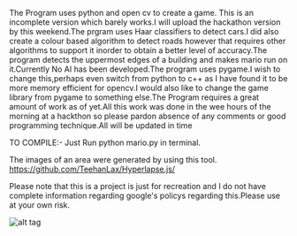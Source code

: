 The Program uses python and open cv to create a game. This is an incomplete version which barely works.I will upload the hackathon version by this weekend.The prgram uses Haar classifiers to detect cars.I did also create a colour based algorithm to detect roads however that requires other algorithms to support it inorder to obtain a better level of accuracy.The program detects the uppermost edges of a building and makes mario run on it.Currently No AI has been developed.The program uses pygame.I wish to change this,perhaps even switch from python to c++ as I have found it to be more memory efficient for opencv.I would also like to change the game library from pygame to something else.The Program requires a great amount of work as of yet.All this work was done in the wee hours of the morning at a hackthon so please pardon absence of any comments or good programming technique.All will be updated in time



TO COMPILE:-
Just Run python mario.py in terminal.

The images of an area were generated by using this tool.
https://github.com/TeehanLax/Hyperlapse.js/

Please note that this is a project is just for recreation and I do not have complete information regarding google's policys regarding this.Please use at your own risk.

![alt tag](http://s3.amazonaws.com/challengepost/photos/production/software_photos/000/151/593/datas/xlarge.png?1407603653) 

